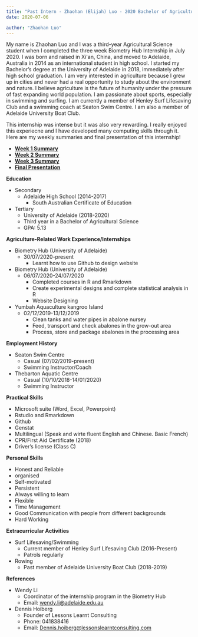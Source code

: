 ```yaml
---
title: "Past Intern - Zhaohan (Elijah) Luo - 2020 Bachelor of Agricultural Science Graduate"
date: 2020-07-06

author: "Zhaohan Luo"
---
```

My name is Zhaohan Luo and I was a third-year Agricultural Science student when I completed the three week Biometry Hub Internship in July 2020. I was born and raised in Xi'an, China, and moved to Adelaide, Australia in 2014 as an international student in high school. I started my Bachelor’s degree at the University of Adelaide in 2018, immediately after high school graduation. I am very interested in agriculture because I grew up in cities and never had a real opportunity to study about the environment and nature. I believe agriculture is the future of humanity under the pressure of fast expanding world population. I am passionate about sports, especially in swimming and surfing. I am currently a member of Henley Surf Lifesaving Club and a swimming coach at Seaton Swim Centre. I am also a member of Adelaide University Boat Club.

This internship was intense but it was also very rewarding. I really enjoyed this experiecne and I have developed many computing skills through it. Here are my weekly summaries and final presentation of this internship!
- **[Week 1 Summary](/presentations/Zhaohan/Week-1-Summary.pdf)**
- **[Week 2 Summary](/presentations/Zhaohan/Week-2-Summary.pdf)**
- **[Week 3 Summary](/presentations/Zhaohan/Week-3-Summary.pdf)**
- **[Final Presentation](/presentations/Zhaohan/Final-Presentation.pdf)**

**Education**
- Secondary
  - Adelaide High School (2014-2017)
    - South Australian Certificate of Education
- Tertiary
  - University of Adelaide (2018-2020)
  - Third year in a Bachelor of Agricultural Science
  - GPA: 5.13

**Agriculture-Related Work Experience/Internships**
- Biometry Hub (University of Adelaide)
  - 30/07/2020-present
    - Learnt how to use Github to design website
- Biometry Hub (University of Adelaide)
  - 06/07/2020-24/07/2020
    - Completed courses in R and Rmarkdown
    - Create experimental designs and complete statistical analysis in R
    - Website Designing
- Yumbah Aquaculture kangroo Island
  - 02/12/2019-13/12/2019
    - Clean tanks and water pipes in abalone nursey
    - Feed, transport and check abalones in the grow-out area
    - Process, store and package abalones in the processing area

**Employment History**
- Seaton Swim Centre
  - Casual (07/02/2019-present)
  - Swimming Instructor/Coach
- Thebarton Aquatic Centre 
  - Casual (10/10/2018-14/01/2020)
  - Swimming Instructor

**Practical Skills**
- Microsoft suite (Word, Excel, Powerpoint)
- Rstudio and Rmarkdown
- Github
- Genstat
- Multilingual (Speak and wirte fluent English and Chinese. Basic French)
- CPR/First Aid Certificate (2018)
- Driver’s license (Class C)
 
**Personal Skills**
- Honest and Reliable 
- organised
- Self-motivated
- Persistent 
- Always willing to learn
- Flexible
- Time Management
- Good Communication with people from different backgrounds
- Hard Working
 
**Extracurricular Activities**
- Surf Lifesaving/Swimming 
  - Current member of Henley Surf Lifesaving Club (2016-Present)
  - Patrols regularly
- Rowing
  - Past member of Adelaide University Boat Club (2018-2019)
 
**References**
- Wendy Li
  - Coordinator of the internship program in the Biometry Hub
  - Email: wendy.li@adelaide.edu.au
- Dennis Hoiberg
  - Founder of Lessons Learnt Consulting
  - Phone: 041838416
  - Email: Dennis.hoiberg@lessonslearntconsulting.com